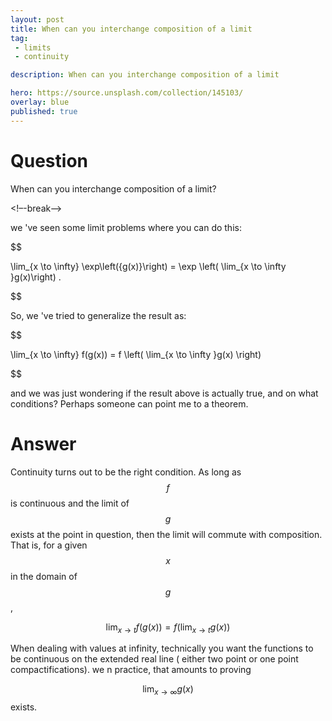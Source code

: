```yaml
---
layout: post
title: When can you interchange composition of a limit
tag:
 - limits
 - continuity

description: When can you interchange composition of a limit

hero: https://source.unsplash.com/collection/145103/
overlay: blue 
published: true
---
```


# Question 

When can you interchange composition of a limit?

<!–-break-–>


we 've seen some limit problems where you can do this:

 $$ 

\lim_{x \to \infty} \exp\left({g(x)}\right) = \exp \left( \lim_{x \to \infty }g(x)\right) .

 $$ 

So, we 've tried to generalize the result as:

 $$ 

\lim_{x \to \infty} f(g(x)) = f \left( \lim_{x \to \infty }g(x) \right)

 $$ 

and we  was just wondering if the result above is actually true, and on what conditions? Perhaps someone can point me to a theorem.

# Answer 


Continuity turns out to be the right condition. As long as $$f$$ is continuous and the limit of $$g$$ exists at the point in question, then the limit will commute with composition. That is, for a given $$x$$ in the domain of $$g$$,

 $$ 
 \lim_{x\to t} f(g(x)) = f (\lim_{x\to t} g(x))
 $$ 

When dealing with values at infinity, technically you want the functions to be continuous on the extended real line ( either two point or one point compactifications). we n practice, that amounts to proving 

 $$ 
 \lim_{x\to \infty} g(x)
 $$ 
 exists. 

